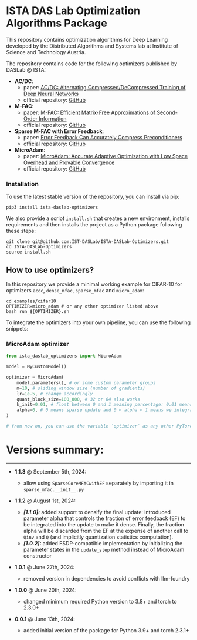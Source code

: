 # ISTA DAS Lab Optimization Algorithms Package
This repository contains optimization algorithms for Deep Learning developed by 
the Distributed Algorithms and Systems lab at Institute of Science and Technology Austria.

The repository contains code for the following optimizers published by DASLab @ ISTA:
- **AC/DC**:
  - paper: [AC/DC: Alternating Compressed/DeCompressed Training of Deep Neural Networks](https://arxiv.org/abs/2106.12379)
  - official repository: [GitHub](https://github.com/IST-DASLab/ACDC)
- **M-FAC**:
  - paper: [M-FAC: Efficient Matrix-Free Approximations of Second-Order Information](https://arxiv.org/abs/2107.03356)
  - official repository: [GitHub](https://github.com/IST-DASLab/M-FAC)
- **Sparse M-FAC with Error Feedback**:
  - paper: [Error Feedback Can Accurately Compress Preconditioners](https://arxiv.org/abs/2306.06098)
  - official repository: [GitHub](https://github.com/IST-DASLab/EFCP/)
- **MicroAdam**:
  - paper: [MicroAdam: Accurate Adaptive Optimization with Low Space Overhead and Provable Convergence](https://arxiv.org/abs/2405.15593)
  - official repository: [GitHub](https://github.com/IST-DASLab/MicroAdam)

### Installation
To use the latest stable version of the repository, you can install via pip:

```shell
pip3 install ista-daslab-optimizers
```

We also provide a script `install.sh` that creates a new environment, installs requirements
and then installs the project as a Python package following these steps:

```shell
git clone git@github.com:IST-DASLab/ISTA-DASLab-Optimizers.git
cd ISTA-DASLab-Optimizers
source install.sh
```

## How to use optimizers?

In this repository we provide a minimal working example for CIFAR-10 for optimizers `acdc`, `dense_mfac`, `sparse_mfac` and `micro_adam`:
```shell
cd examples/cifar10
OPTIMIZER=micro_adam # or any other optimizer listed above
bash run_${OPTIMIZER}.sh
```

To integrate the optimizers into your own pipeline, you can use the following snippets:

### MicroAdam optimizer
```python
from ista_daslab_optimizers import MicroAdam

model = MyCustomModel()

optimizer = MicroAdam(
    model.parameters(), # or some custom parameter groups
    m=10, # sliding window size (number of gradients)
    lr=1e-5, # change accordingly
    quant_block_size=100_000, # 32 or 64 also works
    k_init=0.01, # float between 0 and 1 meaning percentage: 0.01 means 1%
    alpha=0, # 0 means sparse update and 0 < alpha < 1 means we integrate fraction alpha from EF to update and then delete it
)

# from now on, you can use the variable `optimizer` as any other PyTorch optimizer
```

# Versions summary:

---
- **1.1.3** @ September 5th, 2024:
  - allow using `SparseCoreMFACwithEF` separately by importing it in `sparse_mfac.__init__.py`
- **1.1.2** @ August 1st, 2024:
  - ***[1.1.0]:*** added support to densify the final update: introduced parameter alpha that controls the fraction of error feedback
  (EF) to be integrated into the update to make it dense. Finally, the fraction alpha will be discarded from the EF at
  the expense of another call to `Qinv` and `Q` (and implicitly quantization statistics computation).
  - ***[1.0.2]:*** added FSDP-compatible implementation by initializing the parameter states in the `update_step` method
  instead of MicroAdam constructor

- **1.0.1** @ June 27th, 2024:
  - removed version in dependencies to avoid conflicts with llm-foundry

- **1.0.0** @ June 20th, 2024:
  - changed minimum required Python version to 3.8+ and torch to 2.3.0+

- **0.0.1** @ June 13th, 2024:
  - added initial version of the package for Python 3.9+ and torch 2.3.1+